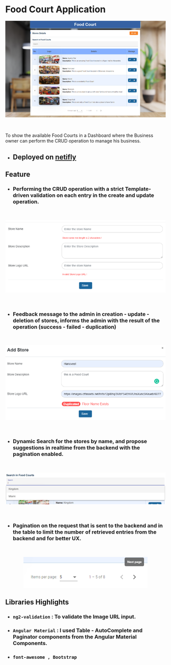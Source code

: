# Food Court Application
<p align="center">
  <img  src="src/assets/images/foodcourt-img.png"/>
</p>
</br>

To show the available Food Courts in a Dashboard where the Business owner can perform the CRUD operation to manage his business.

- ## Deployed on [netifly](https://foodcourtstores.netlify.app/)
## Feature
- ### Performing the CRUD operation with a strict Template-driven validation on each entry in the create and  update operation.
</br>
<p align="center">
  <img  src="src/assets/images/foodcourt-create.png"/>
</p>
</br>

- ### Feedback message to the admin in creation - update - deletion of stores, informs the admin with the result of the operation (success - failed - duplication)
</br>
<p align="center">
  <img  src="src/assets/images/foodcourt-feedback.png"/>
</p>
</br>


- ### Dynamic Search for the stores by name, and propose suggestions in realtime from the backend with the pagination enabled.
</br>
<p align="center">
  <img  src="src/assets/images/foodcourt-search.png"/>
</p>
</br>

- ### Pagination on the request that is sent to the backend and in the table to limit the number of retrieved entries from the backend and for better UX. 

</br>

<p align="center">
  <img  src="src/assets/images/foodcourt-pagination.png"/>
</p>

## Libraries Highlights

- ### ```ng2-validation``` : To validate the Image URL input.
- ### ```Angular Material``` : I used Table - AutoComplete and Paginator components from the Angular Material Components.
- ### ```font-awesome , Bootstrap```




